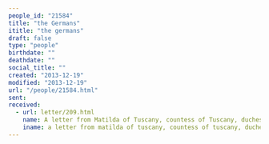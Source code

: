 ```yaml
---
people_id: "21584"
title: "the Germans"
ititle: "the germans"
draft: false
type: "people"
birthdate: ""
deathdate: ""
social_title: ""
created: "2013-12-19"
modified: "2013-12-19"
url: "/people/21584.html"
sent:
received:
  - url: letter/209.html
    name: A letter from Matilda of Tuscany, countess of Tuscany, duchess of Lorraine ()
    iname: a letter from matilda of tuscany, countess of tuscany, duchess of lorraine ()
---
```

